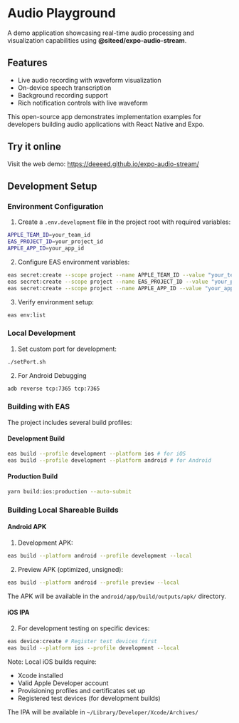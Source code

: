 # Audio Playground

A demo application showcasing real-time audio processing and visualization capabilities using **@siteed/expo-audio-stream**. 

## Features

- Live audio recording with waveform visualization
- On-device speech transcription
- Background recording support
- Rich notification controls with live waveform

This open-source app demonstrates implementation examples for developers building audio applications with React Native and Expo.

## Try it online

Visit the web demo: https://deeeed.github.io/expo-audio-stream/


## Development Setup

### Environment Configuration

1. Create a `.env.development` file in the project root with required variables:
```bash
APPLE_TEAM_ID=your_team_id
EAS_PROJECT_ID=your_project_id
APPLE_APP_ID=your_app_id
```

2. Configure EAS environment variables:
```bash
eas secret:create --scope project --name APPLE_TEAM_ID --value "your_team_id" --type string
eas secret:create --scope project --name EAS_PROJECT_ID --value "your_project_id" --type string
eas secret:create --scope project --name APPLE_APP_ID --value "your_app_id" --type string
```

3. Verify environment setup:
```bash
eas env:list
```

### Local Development

1. Set custom port for development:
```bash
./setPort.sh
```

2. For Android Debugging
```bash
adb reverse tcp:7365 tcp:7365
```

### Building with EAS

The project includes several build profiles:

#### Development Build

```bash
eas build --profile development --platform ios # for iOS
eas build --profile development --platform android # for Android
```

#### Production Build

```bash
yarn build:ios:production --auto-submit
```

### Building Local Shareable Builds

#### Android APK
1. Development APK:
```bash
eas build --platform android --profile development --local
```

2. Preview APK (optimized, unsigned):
```bash
eas build --platform android --profile preview --local
```

The APK will be available in the `android/app/build/outputs/apk/` directory.

#### iOS IPA
2. For development testing on specific devices:
```bash
eas device:create # Register test devices first
eas build --platform ios --profile development --local
```

Note: Local iOS builds require:
- Xcode installed
- Valid Apple Developer account
- Provisioning profiles and certificates set up
- Registered test devices (for development builds)

The IPA will be available in `~/Library/Developer/Xcode/Archives/`
